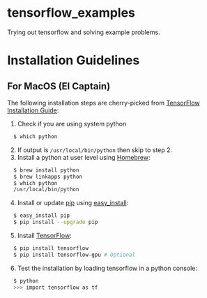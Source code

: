 # tensorflow_examples
Trying out tensorflow and solving example problems.

# Installation Guidelines
## For MacOS (El Captain)

The following installation steps are cherry-picked from [TensorFlow Installation Guide](https://www.tensorflow.org/get_started/):

1. Check if you are using system python

  ```bash
    $ which python
  ```
2. If output is `/usr/local/bin/python` then skip to step 2.
3. Install a python at user level using [Homebrew](http://brew.sh/):

  ```bash
    $ brew install python
    $ brew linkapps python
    $ which python
    /usr/local/bin/python
  ```
4. Install or update [pip](https://pip.pypa.io/en/stable/) using [easy_install](http://setuptools.readthedocs.io/en/latest/easy_install.html):

  ```bash
    $ easy_install pip
    $ pip install --upgrade pip
  ```
5. Install [TensorFlow](https://www.tensorflow.org):

  ```bash
    $ pip install tensorflow
    $ pip install tensorflow-gpu # Optional
  ```
6. Test the installation by loading tensorflow in a python console:

  ```bash
    $ python
    >>> import tensorflow as tf
  ```
